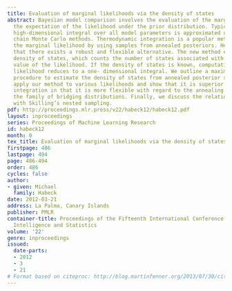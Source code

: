 ```yaml
---
title: Evaluation of marginal likelihoods via the density of states
abstract: Bayesian model comparison involves the evaluation of the marginal likelihood,
  the expectation of the likelihood under the prior distribution. Typically, this
  high-dimensional integral over all model parameters is approximated using Markov
  chain Monte Carlo methods. Thermodynamic integration is a popular method to estimate
  the marginal likelihood by using samples from annealed posteriors. Here we show
  that there exists a robust and flexible alternative. The new method estimates the
  density of states, which counts the number of states associated with a particular
  value of the likelihood. If the density of states is known, computation of the marginal
  likelihood reduces to a one- dimensional integral. We outline a maximum likelihood
  procedure to estimate the density of states from annealed posterior samples. We
  apply our method to various likelihoods and show that it is superior to thermodynamic
  integration in that it is more flexible with regard to the annealing schedule and
  the family of bridging distributions. Finally, we discuss the relation of our method
  with Skilling’s nested sampling.
pdf: http://proceedings.mlr.press/v22/habeck12/habeck12.pdf
layout: inproceedings
series: Proceedings of Machine Learning Research
id: habeck12
month: 0
tex_title: Evaluation of marginal likelihoods via the density of states
firstpage: 486
lastpage: 494
page: 486-494
order: 486
cycles: false
author:
- given: Michael
  family: Habeck
date: 2012-03-21
address: La Palma, Canary Islands
publisher: PMLR
container-title: Proceedings of the Fifteenth International Conference on Artificial
  Intelligence and Statistics
volume: '22'
genre: inproceedings
issued:
  date-parts:
  - 2012
  - 3
  - 21
# Format based on citeproc: http://blog.martinfenner.org/2013/07/30/citeproc-yaml-for-bibliographies/
---
```

